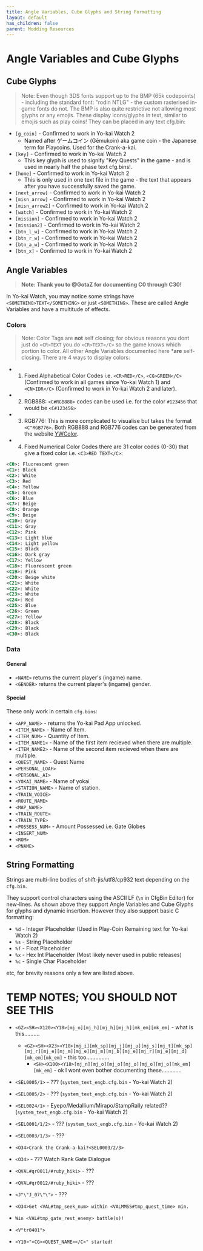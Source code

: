 ```yaml
---
title: Angle Variables, Cube Glyphs and String Formatting
layout: default
has_children: false
parent: Modding Resources
---
```

# Angle Variables and Cube Glyphs
## Cube Glyphs
> Note: Even though 3DS fonts support up to the BMP (65k codepoints) - including the standard font: "rodin NTLG" - the custom rasterised in-game fonts do not. The BMP is also quite restrictive not allowing most glyphs or any emojis.
These display icons/glyphs in text, similar to emojis such as play coins! They can be placed in any text cfg.bin:
* `[g_coin]` - Confirmed to work in Yo-kai Watch 2
  * Named after ゲームコイン (Gēmukoin) aka game coin - the Japanese term for Playcoins. Used for the Crank-a-kai.
* `[key]` - Confirmed to work in Yo-kai Watch 2
  * This key glyph is used to signify "Key Quests" in the game - and is used in nearly half the phase text cfg.bins!.
* `[home]` - Confirmed to work in Yo-kai Watch 2
  * This is only used in one text file in the game - the text that appears after you have successfully saved the game.
* `[next_arrow]` - Confirmed to work in Yo-kai Watch 2
* `[misn_arrow]` - Confirmed to work in Yo-kai Watch 2
* `[misn_arrow2]` - Confirmed to work in Yo-kai Watch 2
* `[watch]` - Confirmed to work in Yo-kai Watch 2
* `[mission]` - Confirmed to work in Yo-kai Watch 2
* `[mission2]` - Confirmed to work in Yo-kai Watch 2
* `[btn_l_w]` - Confirmed to work in Yo-kai Watch 2
* `[btn_r_w]` - Confirmed to work in Yo-kai Watch 2
* `[btn_a_w]` - Confirmed to work in Yo-kai Watch 2
* `[btn_x]` - Confirmed to work in Yo-kai Watch 2

## Angle Variables
> **Note: Thank you to @GotaZ for documenting C0 through C30!**

In Yo-kai Watch, you may notice some strings have `<SOMETHING>TEXT</SOMETHING>` or just `<SOMETHING>`. These are called Angle Variables and have a multitude of effects. 

### Colors
> Note: Color Tags are **not** self closing; for obvious reasons you dont just do `<CR>TEXT` you do `<CR>TEXT</C>` so the game knows which portion to color. All other Angle Variables documented here ***are** self-closing.
There are 4 ways to display colors:
* 1. Fixed Alphabetical Color Codes i.e. `<CR>RED</C>`, `<CG>GREEN</C>` (Confirmed to work in all games since Yo-kai Watch 1) and `<CN>IDR</C>` (Confirmed to work in Yo-kai Watch 2 and later).
* 2. RGB888: `<C#RGB888>` codes can be used i.e. for the color `#123456` that would be `<C#123456>`
* 3. RGB776: This is more complicated to visualise but takes the format `<C"RGB776>`. Both RGB888 and RGB776 codes can be generated from the website [YWColor](https://n123git.github.io/yw-color/).
* 4. Fixed Numerical Color Codes there are 31 color codes (0-30) that give a fixed color i.e. `<C3>RED TEXT</C>`:
```xml
<C0>: Fluorescent green
<C1>: Black
<C2>: White
<C3>: Red
<C4>: Yellow
<C5>: Green
<C6>: Blue
<C7>: Beige
<C8>: Orange
<C9>: Beige
<C10>: Gray
<C11>: Gray
<C12>: Pink
<C13>: Light blue
<C14>: Light yellow
<C15>: Black
<C16>: Dark gray
<C17>: Yellow
<C18>: Fluorescent green
<C19>: Pink
<C20>: Beige white
<C21>: White
<C22>: White
<C23>: White
<C24>: Red
<C25>: Blue
<C26>: Green
<C27>: Yellow
<C28>: Black
<C29>: Black
<C30>: Black
```

### Data

#### General
* `<NAME>` returns the current player's (ingame) name.
* `<GENDER>` returns the current player's (ingame) gender.
#### Special
These only work in certain `cfg.bins`:
* `<APP_NAME>` - returns the Yo-kai Pad App unlocked.
* `<ITEM_NAME>` - Name of Item.
* `<ITEM_NUM>` - Quantity of Item.
* `<ITEM_NAME1>` - Name of the first item recieved when there are multiple.
* `<ITEM_NAME2>` - Name of the second item recieved when there are multiple.
* `<QUEST_NAME>` - Quest Name
* `<PERSONAL_LOAF>`
* `<PERSONAL_AI>`
* `<YOKAI_NAME>` - Name of yokai
* `<STATION_NAME>` - Name of station.
* `<TRAIN_VOICE>`
* `<ROUTE_NAME>`
* `<MAP_NAME>`
* `<TRAIN_ROUTE>`
* `<TRAIN_TYPE>`
* `<POSSESS_NUM>` - Amount Possessed i.e. Gate Globes
* `<INSERT_NUM>`
* `<ROM>`
* `<PNAME>`

## String Formatting
Strings are multi-line bodies of shift-jis/utf8/cp932 text depending on the `cfg.bin`.

They support control characters using the ASCII LF (`\n` in CfgBin Editor) for new-lines. As shown above they support Angle Variables and Cube Glyphs for glyphs and dynamic insertion. However they also support basic C formatting:
* `%d` - Integer Placeholder (Used in Play-Coin Remaining text for Yo-kai Watch 2)
* `%s` - String Placeholder
* `%f` - Float Placeholder
* `%x` - Hex Int Placeholder (Most likely never used in public releases)
* `%c` - Single Char Placeholder

etc, for brevity reasons only a few are listed above.
# TEMP NOTES; YOU SHOULD NOT SEE THIS
* `<GZ><SH><X120><Y18>[mj_o][mj_h][mj_h][mj_h][mk_em][mk_em]` - what is this..........
  * `<GZ><SH><X23><Y18>[mj_i][mk_sp][mj_j][mj_u][mj_s][mj_t][mk_sp][mj_r][mj_e][mj_m][mj_e][mj_m][mj_b][mj_e][mj_r][mj_e][mj_d][mk_em][mk_em]` - this too...............
    * `<SH><X100><Y18>[mj_n][mj_o][mj_o][mj_o][mj_o][mj_o][mk_em][mk_em]` - ok I wont even bother documenting these............. 

* `<SEL0005/1>` - ??? (`system_text_engb.cfg.bin` - Yo-kai Watch 2)
* `<SEL0005/2>` - ??? (`system_text_engb.cfg.bin` - Yo-kai Watch 2)
* `<SEL0024/1>` - Eyepo/Medallium/Mirapo/StampRally related?? (`system_text_engb.cfg.bin` - Yo-kai Watch 2)
* `<SEL0001/1/2>` - ??? (`system_text_engb.cfg.bin` - Yo-kai Watch 2)
* `<SEL0003/1/3>` - ???
* `<O34>Crank the Crank-a-kai?<SEL0003/2/3>`
* `<O34>` - ??? Watch Rank Gate Dialogue
* `<QVAL#qr0011/#ruby_hiki>` - ???
* `<QVAL#qr0012/#ruby_hiki>` - ???
* `<J"\"J_07\"\">` - ???
* `<O34>Get <VAL#tmp_seek_num> within <VALMMSS#tmp_quest_time> min.`
* `Win <VAL#tmp_gate_rest_enemy> battle(s)!`
* `<V"tr0401">`
* `<Y10>"<CG><QUEST_NAME></C>" started!`
